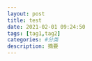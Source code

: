 ```yaml
---
layout: post
title: test
date: 2021-02-01 09:24:50
tags: [tag1,tag2]
categories: #分类
description: 摘要
---
```

